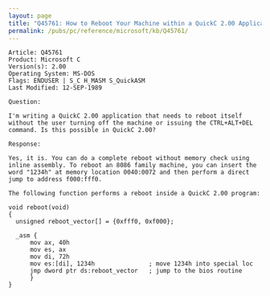 ```yaml
---
layout: page
title: "Q45761: How to Reboot Your Machine within a QuickC 2.00 Application"
permalink: /pubs/pc/reference/microsoft/kb/Q45761/
---
```


	Article: Q45761
	Product: Microsoft C
	Version(s): 2.00
	Operating System: MS-DOS
	Flags: ENDUSER | S_C H_MASM S_QuickASM
	Last Modified: 12-SEP-1989
	
	Question:
	
	I'm writing a QuickC 2.00 application that needs to reboot itself
	without the user turning off the machine or issuing the CTRL+ALT+DEL
	command. Is this possible in QuickC 2.00?
	
	Response:
	
	Yes, it is. You can do a complete reboot without memory check using
	inline assembly. To reboot an 8086 family machine, you can insert the
	word "1234h" at memory location 0040:0072 and then perform a direct
	jump to address f000:fff0.
	
	The following function performs a reboot inside a QuickC 2.00 program:
	
	void reboot(void)
	{
	  unsigned reboot_vector[] = {0xfff0, 0xf000};
	
	  _asm {
	      mov ax, 40h
	      mov es, ax
	      mov di, 72h
	      mov es:[di], 1234h               ; move 1234h into special loc
	      jmp dword ptr ds:reboot_vector   ; jump to the bios routine
	      }
	}
